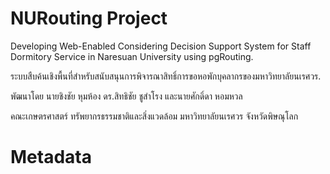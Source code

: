 ﻿NURouting Project
============

Developing Web-Enabled Considering Decision Support System for Staff Dormitory Service in Naresuan University using pgRouting.

ระบบสืบค้นเชิงพื้นที่สำหรับสนับสนุนการพิจารณาสิทธิ์การขอหอพักบุคลากรของมหาวิทยาลัยนเรศวร.

พัฒนาโดย นายชิงชัย หุมห้อง ดร.สิทธิชัย ชูสำโรง และนายศักดิ์ดา หอมหวล 

คณะเกษตรศาสตร์ ทรัพยากรธรรมชาติและสิ่งแวดล้อม มหาวิทยาลัยนเรศวร จังหวัดพิษณุโลก

Metadata 
============